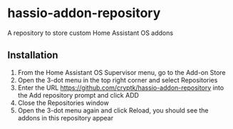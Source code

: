 # hassio-addon-repository

A repository to store custom Home Assistant OS addons

## Installation

1. From the Home Assistant OS Supervisor menu, go to the Add-on Store
1. Open the 3-dot menu in the top right corner and select Repositories
1. Enter the URL https://github.com/cryptk/hassio-addon-repository into the Add repository prompt and click ADD
1. Close the Repositories window
1. Open the 3-dot menu again and click Reload, you should see the addons in this repository appear
